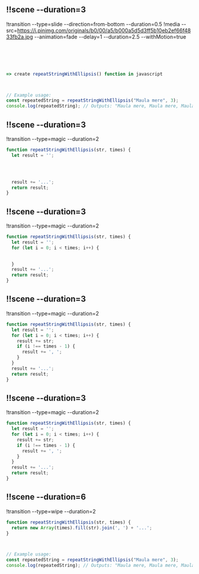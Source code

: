 ## !!scene --duration=3
!transition --type=slide --direction=from-bottom --duration=0.5
!media --src=https://i.pinimg.com/originals/b0/00/a5/b000a5d5d3ff5b10eb2ef66f4833fb2a.jpg --animation=fade --delay=1 --duration=2.5 --withMotion=true

```js ! 

 



=> create repeatStringWithEllipsis() function in javascript



// Example usage:
const repeatedString = repeatStringWithEllipsis("Maula mere", 3);
console.log(repeatedString); // Outputs: "Maula mere, Maula mere, Maula mere..."
```

## !!scene --duration=3
!transition --type=magic --duration=2


```js ! 
function repeatStringWithEllipsis(str, times) {
  let result = '';
 



  result += '...'; 
  return result;
}
```
## !!scene --duration=3
!transition --type=magic --duration=2


```js ! 
function repeatStringWithEllipsis(str, times) {
  let result = '';
  for (let i = 0; i < times; i++) {
   

  }
  result += '...'; 
  return result;
}
```

## !!scene --duration=3
!transition --type=magic --duration=2


```js ! 
function repeatStringWithEllipsis(str, times) {
  let result = '';
  for (let i = 0; i < times; i++) {
    result += str;
    if (i !== times - 1) {
      result += ', '; 
    }
  }
  result += '...'; 
  return result;
}
```
## !!scene --duration=3
!transition --type=magic --duration=2


```js ! 
function repeatStringWithEllipsis(str, times) {
  let result = '';
  for (let i = 0; i < times; i++) {
    result += str;
    if (i !== times - 1) {
      result += ', '; 
    }
  }
  result += '...'; 
  return result;
}

```
## !!scene --duration=6
!transition --type=wipe --duration=2 
```js ! 
function repeatStringWithEllipsis(str, times) {
  return new Array(times).fill(str).join(', ') + '...';
}



// Example usage:
const repeatedString = repeatStringWithEllipsis("Maula mere", 3);
console.log(repeatedString); // Outputs: "Maula mere, Maula mere, Maula mere..."
```

